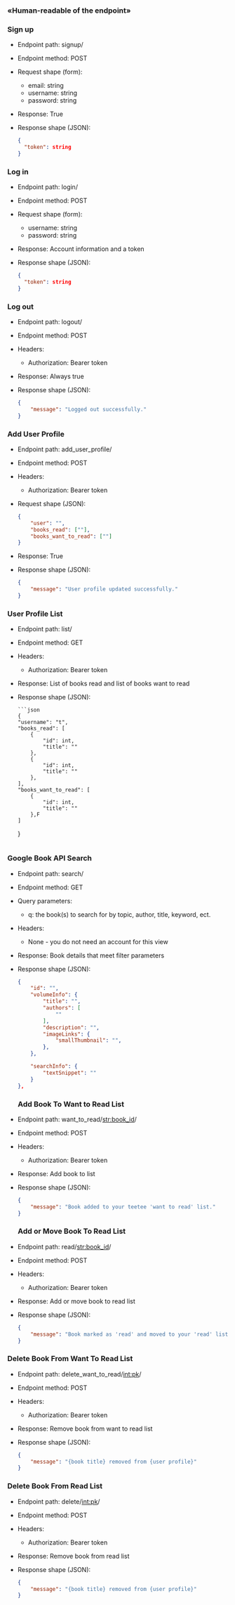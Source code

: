 ### «Human-readable of the endpoint»

### Sign up

-   Endpoint path: signup/
-   Endpoint method: POST

-   Request shape (form):

    -   email: string
    -   username: string
    -   password: string

-   Response: True
-   Response shape (JSON):
    ```json
    {
      "token": string
    }
    ```

### Log in

-   Endpoint path: login/
-   Endpoint method: POST

-   Request shape (form):

    -   username: string
    -   password: string

-   Response: Account information and a token
-   Response shape (JSON):
    ```json
    {
      "token": string
    }
    ```

### Log out

-   Endpoint path: logout/
-   Endpoint method: POST

-   Headers:

    -   Authorization: Bearer token

-   Response: Always true
-   Response shape (JSON):
    ```json
    {
        "message": "Logged out successfully."
    }
    ```

### Add User Profile

-   Endpoint path: add_user_profile/
-   Endpoint method: POST

-   Headers:

    -   Authorization: Bearer token

-   Request shape (JSON):

    ```json
    {
        "user": "",
        "books_read": [""],
        "books_want_to_read": [""]
    }
    ```

-   Response: True

-   Response shape (JSON):
    ```json
    {
        "message": "User profile updated successfully."
    }
    ```

### User Profile List

-   Endpoint path: list/
-   Endpoint method: GET

-   Headers:

    -   Authorization: Bearer token

-   Response: List of books read and list of books want to read

-   Response shape (JSON):

        ```json
        {
        "username": "t",
        "books_read": [
        	{
        		"id": int,
        		"title": ""
        	},
        	{
        		"id": int,
        		"title": ""
        	},
        ],
        "books_want_to_read": [
        	{
        		"id": int,
        		"title": ""
        	},F
        ]

    }

    ```

    ```

### Google Book API Search

-   Endpoint path: search/
-   Endpoint method: GET
-   Query parameters:

    -   q: the book(s) to search for by topic, author, title, keyword, ect.

-   Headers:

    -   None - you do not need an account for this view

-   Response: Book details that meet filter parameters

-   Response shape (JSON):

    ```json
    {
    	"id": "",
    	"volumeInfo": {
    		"title": "",
    		"authors": [
    			""
    		],
    		"description": "",
    		"imageLinks": {
    			"smallThumbnail": "",
    		},
    	},

    	"searchInfo": {
    		"textSnippet": ""
    	}
    },
    ```

    ### Add Book To Want to Read List

-   Endpoint path: want_to_read/<str:book_id>/
-   Endpoint method: POST

-   Headers:

    -   Authorization: Bearer token

-   Response: Add book to list

-   Response shape (JSON):

    ```json
    {
        "message": "Book added to your teetee 'want to read' list."
    }
    ```

    ### Add or Move Book To Read List

-   Endpoint path: read/<str:book_id>/
-   Endpoint method: POST

-   Headers:

    -   Authorization: Bearer token

-   Response: Add or move book to read list

-   Response shape (JSON):
    ```json
    {
        "message": "Book marked as 'read' and moved to your 'read' list."
    }
    ```

### Delete Book From Want To Read List

-   Endpoint path: delete_want_to_read/<int:pk>/
-   Endpoint method: POST

-   Headers:

    -   Authorization: Bearer token

-   Response: Remove book from want to read list

-   Response shape (JSON):
    ```json
    {
        "message": "{book title} removed from {user profile}"
    }
    ```

### Delete Book From Read List

-   Endpoint path: delete/<int:pk>/
-   Endpoint method: POST

-   Headers:

    -   Authorization: Bearer token

-   Response: Remove book from read list

-   Response shape (JSON):
    ```json
    {
        "message": "{book title} removed from {user profile}"
    }
    ```
